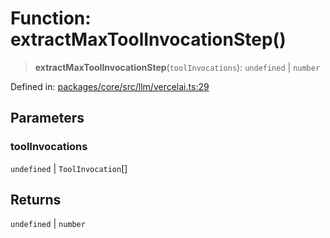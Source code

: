 # Function: extractMaxToolInvocationStep()

> **extractMaxToolInvocationStep**(`toolInvocations`): `undefined` \| `number`

Defined in: [packages/core/src/llm/vercelai.ts:29](https://github.com/GeoDaCenter/openassistant/blob/37d127dc7a76d6b5cf9de906c055e4c904e3dfed/packages/core/src/llm/vercelai.ts#L29)

## Parameters

### toolInvocations

`undefined` | `ToolInvocation`[]

## Returns

`undefined` \| `number`
